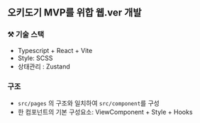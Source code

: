 
## 오키도기 MVP를 위합 웹.ver 개발

### ⚒️ 기술 스택
- Typescript + React + Vite
- Style: SCSS
- 상태관리 : Zustand

### 구조
- `src/pages` 의 구조와 일치하여 `src/component`를 구성
- 한 컴포넌트의 기본 구성요소: ViewComponent + Style + Hooks
